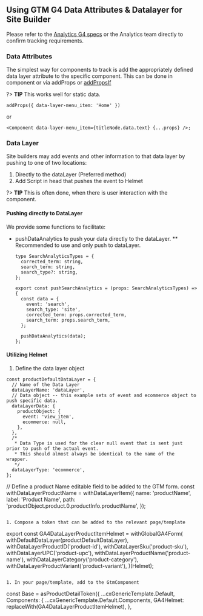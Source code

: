 ## Using GTM G4 Data Attributes & Datalayer for Site Builder

Please refer to the [Analytics G4 specs](https://github.com/searchdiscovery/client-jnj-ga4-dl-spec) or the Analytics team directly to confirm tracking requirements.

### Data Attributes

The simplest way for components to track is add the appropriately defined data layer attribute to the specific component.  This can be done in component or via addProps or [addPropsIf](../../bodiless/Development/Architecture/FClasses?id=conditional-tokens)

?> **TIP** This works well for static data.

  ```
  addProps({ data-layer-menu_item: 'Home' })
  ```

or

  ```
  <Component data-layer-menu_item={titleNode.data.text} {...props} />;
  ```

### Data Layer

Site builders may add events and other information to that data layer by pushing to one of two locations:

1. Directly to the dataLayer (Preferred method)
1. Add Script in head that pushes the event to Helmet

?> **TIP** This is often done, when there is user interaction with the component.

#### Pushing directly to DataLayer

We provide some functions to facilitate:

* pushDataAnalytics to push your data directly to the dataLayer.  ** Recommended to use and only push to dataLayer.

  ```
  type SearchAnalyticsTypes = {
    corrected_term: string,
    search_term: string,
    search_type?: string,
  };

  export const pushSearchAnalytics = (props: SearchAnalyticsTypes) => {
    const data = {
      event: 'search',
      search_type: 'site',
      corrected_term: props.corrected_term,
      search_term: props.search_term,
    };

    pushDataAnalytics(data);
  };
  ```

#### Utilizing Helmet

  1. Define the data layer object

  ```
  const productDefaultDataLayer = {
    // Name of the Data Layer
    dataLayerName: 'dataLayer',
    // Data object -- this example sets of event and ecommerce object to push specific data.
    dataLayerData: {
      productObject: {
        event: 'view_item',
        ecommerce: null,
      },
    },
    /* 
     * Data Type is used for the clear null event that is sent just prior to push of the actual event.
     * This should almost always be identical to the name of the wrapper. 
     */
    dataLayerType: 'ecommerce',
  };
  ```

  // Define a product Name editable field to be added to the GTM form.
  const withDataLayerProductName = withDataLayerItem({
    name: 'productName',
    label: 'Product Name',
    path: 'productObject.product.0.productInfo.productName',
  });

  ```

  1. Compose a token that can be added to the relevant page/template

  ```

  export const GA4DataLayerProductItemHelmet = withGlobalGA4Form(
    withDefaultDataLayer(productDefaultDataLayer),
    withDataLayerProductID('product-id'),
    withDataLayerSku('product-sku'),
    withDataLayerUPC('product-upc'),
    withDataLayerProductName('product-name'),
    withDataLayerCategory('product-category'),
    withDataLayerProductVariant('product-variant'),
  )(Helmet);

  ```

  1. In your page/template, add to the GtmComponent

  ```

  const Base = asProductDetailToken({
  ...cxGenericTemplate.Default,
  Components: {
    ...cxGenericTemplate.Default.Components,
    GA4Helmet: replaceWith(GA4DataLayerProductItemHelmet),
  },

  ```
